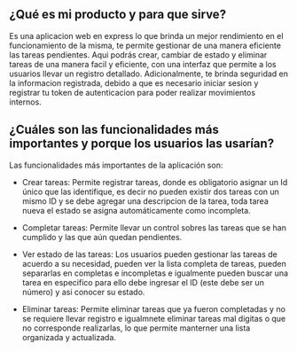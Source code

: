 ## ¿Qué es mi producto y para que sirve?
Es una aplicacion web en express lo que brinda un mejor rendimiento en el funcionamiento de la misma, te permite 
gestionar de una manera eficiente las tareas pendientes. Aqui podrás crear, cambiar de estado y eliminar tareas de 
una manera facil y eficiente, con una interfaz que permite a los usuarios llevar un registro detallado.
Adicionalmente, te brinda seguridad en la informacion registrada, debido a que es necesario iniciar sesion y registrar tu token de autenticacion para poder realizar movimientos internos.

## ¿Cuáles son las funcionalidades más importantes y porque los usuarios las usarían?
Las funcionalidades más importantes de la aplicación son:

- Crear tareas: Permite registrar tareas, donde es obligatorio asignar un Id único que las identifique, es decir no pueden existir dos tareas con un mismo ID y se debe agregar una descripcion de la tarea, toda tarea nueva el estado se asigna automáticamente como incompleta.

- Completar tareas: Permite llevar un control sobres las tareas que se han cumplido y las que aún quedan pendientes.

- Ver estado de las tareas: Los usuarios pueden gestionar las tareas de acuerdo a su necesidad, pueden ver la lista completa de tareas, pueden separarlas en completas e incompletas e igualmente pueden buscar una tarea en especifico para ello debe ingresar el ID (este debe ser un número) y asi conocer su estado.

- Eliminar tareas: Permite eliminar tareas que ya fueron completadas y no se requiere llevar registro e igualmnete 
eliminar tareas mal digitas o que no corresponde realizarlas, lo que permite manterner una lista organizada y 
actualizada. 